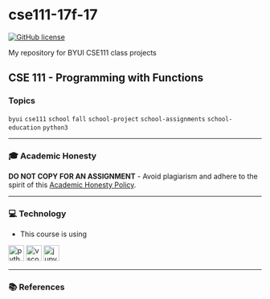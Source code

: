 # cse111-17f-17

[![GitHub license](https://img.shields.io/github/license/vwolfley/cse110-22w-22?style=flat-square)](https://github.com/vwolfley/cse110-22w-22/blob/main/LICENSE)

My repository for BYUI CSE111 class projects

## CSE 111 - Programming with Functions

### Topics
`byui` `cse111` `school` `fall` `school-project` `school-assignments` `school-education` `python3`

---

### 🎓 Academic Honesty

**DO NOT COPY FOR AN ASSIGNMENT** - Avoid plagiarism and adhere to the spirit of this [Academic Honesty Policy](https://www.freecodecamp.org/news/academic-honesty-policy/).

---

### 💻 Technology
- This course is using 

<a href="https://www.python.org/" title="vscode"><img src="https://github.com/get-icon/geticon/raw/master/icons/python.svg" alt="python" width="31px" height="31px"></a>
<a href="https://code.visualstudio.com/" title="vscode"><img src="https://github.com/get-icon/geticon/raw/master/icons/visual-studio-code.svg" alt="vscode" width="31px" height="31px"></a>
<a href="https://jupyter.org/" title="vscode"><img src="https://github.com/get-icon/geticon/raw/master/icons/jupyter.svg" alt="jupyter" width="31px" height="31px"></a>

---

### 📚 References
